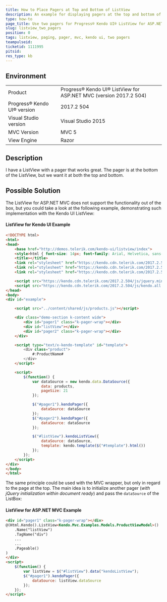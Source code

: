 ```yaml
---
title: How to Place Pagers at Top and Bottom of ListView
description: An example for displaying pagers at the top and bottom of a ListView
type: how-to
page_title: Use two pagers for Progress® Kendo UI® ListView for ASP.NET MVC
slug: listview_two_pagers
position: 0
tags: listview, paging, pager, mvc, kendo ui, two pagers
teampulseid:
ticketid: 1111995
pitsid:
res_type: kb
---
```


## Environment

<table>
 <tr>
  <td>Product</td>
  <td>Progress® Kendo UI® ListView for ASP.NET MVC (version 2017.2 504)</td>
 </tr>
 <tr>
  <td>Progress® Kendo UI® version</td>
  <td>2017.2 504</td>
 </tr>
 <tr>
  <td>Visual Studio version</td>
  <td>Visual Studio 2015</td>
 </tr>
 <tr>
  <td>MVC Version</td>
  <td>MVC 5</td>
 </tr>
 <tr>
  <td>View Engine</td>
  <td>Razor</td>
 </tr>
</table>

## Description

I have a ListView with a pager that works great. The pager is at the bottom of the ListView, but we want it at both the top and bottom.

## Possible Solution

The ListView for ASP.NET MVC does not support the functionality out of the box, but you could take a look at the following example, demonstrating such implementation with the Kendo UI ListView:

#### ListView for Kendo UI Example

```html
<!DOCTYPE html>
<html>
<head>
    <base href="http://demos.telerik.com/kendo-ui/listview/index">
    <style>html { font-size: 14px; font-family: Arial, Helvetica, sans-serif; }</style>
    <title></title>
    <link rel="stylesheet" href="https://kendo.cdn.telerik.com/2017.2.504/styles/kendo.common-material.min.css" />
    <link rel="stylesheet" href="https://kendo.cdn.telerik.com/2017.2.504/styles/kendo.material.min.css" />
    <link rel="stylesheet" href="https://kendo.cdn.telerik.com/2017.2.504/styles/kendo.material.mobile.min.css" />

    <script src="https://kendo.cdn.telerik.com/2017.2.504/js/jquery.min.js"></script>
    <script src="https://kendo.cdn.telerik.com/2017.2.504/js/kendo.all.min.js"></script>
</head>
<body>
<div id="example">

    <script src="../content/shared/js/products.js"></script>

    <div class="demo-section k-content wide">
        <div id="pager1" class="k-pager-wrap"></div>
        <div id="listView"></div>
        <div id="pager2" class="k-pager-wrap"></div>
    </div>

    <script type="text/x-kendo-template" id="template">
        <div class="product">
            #:ProductName#
        </div>
    </script>

    <script>
        $(function() {
            var dataSource = new kendo.data.DataSource({
                data: products,
                pageSize: 21
            });

            $("#pager1").kendoPager({
                dataSource: dataSource
            });
          	$("#pager2").kendoPager({
                dataSource: dataSource
            });

            $("#listView").kendoListView({
                dataSource: dataSource,
                template: kendo.template($("#template").html())
            });
        });
    </script>
</div>
</body>
</html>

```

The same principle could be used with the MVC wrapper, but only in regard to the page at the top. The main idea is to initialize another pager (_with jQuery initialization within document ready_) and pass the `dataSource` of the ListBox:  

#### ListView for ASP.NET MVC Example

```html
<div id="pager1" class="k-pager-wrap"></div>
@(Html.Kendo().ListView<Kendo.Mvc.Examples.Models.ProductViewModel>()
    .Name("listView")
    .TagName("div")
    ...
    ...
    .Pageable()
)
</div>
<script>
    $(function() {
        var listView = $("#listView").data("kendoListView");
        $("#pager1").kendoPager({
            dataSource: listView.dataSource
        });
    });
</script>
```
